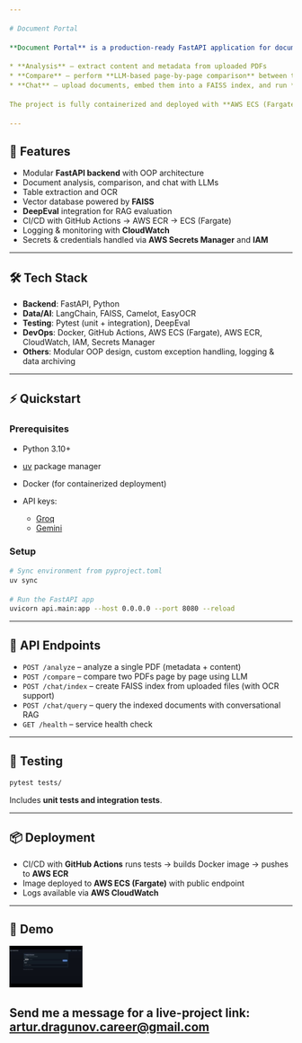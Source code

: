 ```yaml
---

# Document Portal

**Document Portal** is a production-ready FastAPI application for document ingestion, analysis, and conversational interaction with files. It supports:

* **Analysis** – extract content and metadata from uploaded PDFs
* **Compare** – perform **LLM-based page-by-page comparison** between two documents
* **Chat** – upload documents, embed them into a FAISS index, and run **conversational RAG queries** with support for tables (Camelot) and images (EZOCR)

The project is fully containerized and deployed with **AWS ECS (Fargate)**, **ECR**, and **CI/CD pipelines via GitHub Actions**. It includes **unit/integration testing**, logging, and secure secret management.

---
```


## 🚀 Features

* Modular **FastAPI backend** with OOP architecture
* Document analysis, comparison, and chat with LLMs
* Table extraction and OCR
* Vector database powered by **FAISS**
* **DeepEval** integration for RAG evaluation
* CI/CD with GitHub Actions → AWS ECR → ECS (Fargate)
* Logging & monitoring with **CloudWatch**
* Secrets & credentials handled via **AWS Secrets Manager** and **IAM**

---

## 🛠️ Tech Stack

* **Backend**: FastAPI, Python
* **Data/AI**: LangChain, FAISS, Camelot, EasyOCR
* **Testing**: Pytest (unit + integration), DeepEval
* **DevOps**: Docker, GitHub Actions, AWS ECS (Fargate), AWS ECR, CloudWatch, IAM, Secrets Manager
* **Others**: Modular OOP design, custom exception handling, logging & data archiving

---

## ⚡ Quickstart

### Prerequisites

* Python 3.10+
* [uv](https://github.com/astral-sh/uv) package manager
* Docker (for containerized deployment)
* API keys:

  * [Groq](https://console.groq.com/keys)
  * [Gemini](https://ai.google.dev/gemini-api/docs/models)
  
### Setup

```bash
# Sync environment from pyproject.toml
uv sync

# Run the FastAPI app
uvicorn api.main:app --host 0.0.0.0 --port 8080 --reload
```

---

## 📡 API Endpoints

* `POST /analyze` – analyze a single PDF (metadata + content)
* `POST /compare` – compare two PDFs page by page using LLM
* `POST /chat/index` – create FAISS index from uploaded files (with OCR support)
* `POST /chat/query` – query the indexed documents with conversational RAG
* `GET /health` – service health check

---

## 🧪 Testing

```bash
pytest tests/
```

Includes **unit tests and integration tests**.

---

## 📦 Deployment

* CI/CD with **GitHub Actions** runs tests → builds Docker image → pushes to **AWS ECR**
* Image deployed to **AWS ECS (Fargate)** with public endpoint
* Logs available via **AWS CloudWatch**

---

## 📖 Demo

![Document Portal Demo](document_portfolio.gif)

Send me a message for a live-project link: artur.dragunov.career@gmail.com
---